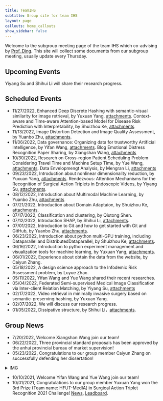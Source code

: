 ```yaml
---
title: TeamIHS
subtitle: Group site for team IHS
layout: page
callouts: home_callouts
show_sidebar: false
---
```


<!-- enable the latex in the markdown -->
<head>
  <script src="https://cdn.mathjax.org/mathjax/latest/MathJax.js?config=TeX-AMS-MML_HTMLorMML" type="text/javascript"></script>
  <script type="text/x-mathjax-config">
  MathJax.Hub.Config({
  tex2jax: {
  skipTags: ['script', 'noscript', 'style', 'textarea', 'pre'],
  inlineMath: [['$','$']]
  }
  });
  </script>
</head>
<!-- end of the addtional script -->

Welcome to the subgroup meeting page of the team IHS which co-advising by [Prof. Ding](http://faculty.hfut.edu.cn/~uUFn2m/zh_CN/index.htm). This site will collect some documents from our subgroup meeting, usually update every Thursday.

## Upcoming Events

Yiyang Su and Shihui Li will share their research progress.

## Scheduled Events
- 11/27/2022, Enhanced Deep Discrete Hashing with semantic-visual similarity for image retrieval, by Yuxuan Yang, [attachments](assets/slides/2022-11-27-enhanced-hashing.pdf). Context-aware and Time-aware Attention-based Model for Disease Risk Prediction with Interpretability, by Shuizhou Ke, [attachments](assets/slides/2022-11-27-tkde-disease-prediction.pdf).
- 11/13/2022, Image Distortion Detection and Image Quality Assessment, by Yuanbo Zhu, [attachments](assets/slides/2022-11-13-IDD-et-IQA.pdf).
- 11/06/2022, Data governance: Organizing data for trustworthy Artificial Intelligence, by Yifan Wang, [attachments](assets/slides/2022-11-06-Data-Governance.pdf). Blog Emotional Distress Recognition Paper Sharing, by Xiangshan Wang, [attachments](assets/slides/2022-11-06-Blog-emotional-distress-recognition.pdf)
- 10/30/2022, Research on Cross-region Patient Scheduling Problem Considering Travel Time and Machine Setup Time, by Yue Wang, [attachments](assets/slides/2022-10-30-Cross-region-Patient-Scheduling.pdf). Data Envelopmengt Analysis, by Mengran Li, [attachments](assets/slides/2022-10-30-DEA.pdf)
- 09/23/2022, Introduction about nonlinear dimensionality reduction, by Yuxuan Yang, [attachments](assets/slides/2022-09-23-SNE.pdf). Rendezvous: Attention Mechanisms for the Recognition of Surgical Action Triplets in Endoscopic Videos, by Yiyang Su, [attachments](assets/slides/2022-09-23-Rendezvous.pdf).
- 08/12/2022, Introduction about Multimodal Machine Learning, by Yuanbo Zhu, [attachments](assets/slides/2022-08-12-MMML.pdf).
- 07/21/2022, Introduction about Domain Adaptaion, by Shuizhou Ke, [attachments](assets/slides/2022-07-21-Domain-Adaptation.pdf).
- 07/17/2022, Classification and clustering, by Qiutong Shen.
- 07/12/2022, Introduction SHAP, by Shihui Li, [attachments](assets/slides/2022-07-12-SHAP.pdf).
- 07/01/2022, Introduction to Git and how to get started with Git and GitHub, by Yuanbo Zhu, [attachments](assets/slides/2022-07-01-GitetGitHub.pdf).
- 06/23/2022, Introduction about python multi-GPU training, including Dataparallel and DistributedDataparallel, by Shuizhou Ke, [attachments](assets/slides/2022-06-23-multi-GPU.pdf).
- 06/16/2022, Introduction to python experiment management and visualization tools for machine learning, by Yuxuan Yang, [attachments](assets/slides/2022-06-16-experiment-management.pdf).
- 06/01/2022, Experience about obtain the data from the website, by Caiyun Zhang.
- 05/18/2022, A design science approach to the Infodemic Risk Assessment problem, by Luyue Zhao. 
- 05/11/2022, Yifan Wang and Yue Wang shared their recent researches.
- 05/04/2022, Federated Semi-supervised Medical Image Classification via Inter-client Relation Matching, by Yiyang Su, [attachments](assets/slides/2022-04-29-FSSL.pdf)
- 02/17/2022, Video retrieval in minimally invasive surgery based on semantic-preserving hashing, by Yuxuan Yang.
- 02/07/2022, We will discuss our research progress.
- 01/05/2022, Dissipative structure, by Shihui Li，[attachments](assets/slides/2022-01-05-Dissipative-structure.pdf).

## Group News


- 7/20/2022, Welcome Xiangshan Wang join our team!
- 06/22/2022, Three provincial standard proposals has been approved by the anhui provincial bureau of market supervision!
- 05/23/2022, Congratulations to our group member Caiyun Zhang on successfully defending her dissertation! 
<details>
  <summary>IMG</summary>
  <img src="img/meet_in_june_1st.jpeg" />
</details>

- 10/10/2021, Welcome Yifan Wang and Yue Wang join our team!
- 10/01/2021, Congratulations to our group member Yuxuan Yang won the 3rd Prize (Team name: HFUT-MedIA) in Surgical Action Triplet Recognition 2021 Challenge! [News](https://cholectriplet2021.grand-challenge.org/), [Leadboard](https://cholectriplet2021.grand-challenge.org/results/).
